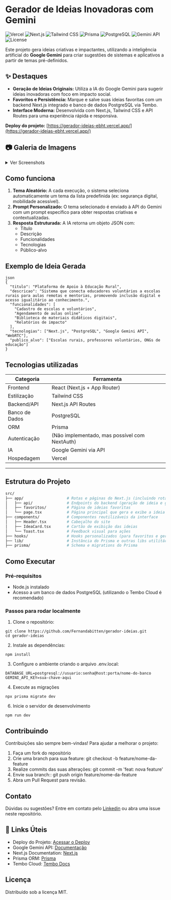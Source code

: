 # Gerador de Ideias Inovadoras com Gemini

![Vercel](https://vercelbadge.vercel.app/api/Fernandabitten/gerador-ideias)
![Next.js](https://img.shields.io/badge/Next.js-black?logo=next.js&logoColor=white)
![Tailwind CSS](https://img.shields.io/badge/TailwindCSS-38B2AC?logo=tailwind-css&logoColor=white)
![Prisma](https://img.shields.io/badge/Prisma-2D3748?logo=prisma&logoColor=white)
![PostgreSQL](https://img.shields.io/badge/PostgreSQL-316192?logo=postgresql&logoColor=white)
![Gemini API](https://img.shields.io/badge/Google%20Gemini-4285F4?logo=google&logoColor=white)
![License](https://img.shields.io/badge/License-MIT-yellow.svg)

Este projeto gera ideias criativas e impactantes, utilizando a inteligência artificial do **Google Gemini** para criar sugestões de sistemas e aplicativos a partir de temas pré-definidos. 

## ✨ Destaques

- **Geração de Ideias Originais:** Utiliza a IA do Google Gemini para sugerir ideias inovadoras com foco em impacto social.
- **Favoritos e Persistência:** Marque e salve suas ideias favoritas com um backend Next.js integrado e banco de dados PostgreSQL via Tembo.
- **Interface Moderna:** Desenvolvida com Next.js, Tailwind CSS e API Routes para uma experiência rápida e responsiva.

 **Deploy do projeto:** [https://gerador-ideias-ebht.vercel.app/](https://gerador-ideias-ebht.vercel.app/)

 ## 📷 Galeria de Imagens

<details>
  <summary>Ver Screenshots</summary>

  <div style="display: flex; flex-wrap: wrap; gap: 1rem;">
    <img src="https://github.com/user-attachments/assets/a00d33f3-89b7-488b-ad35-bd4143ceb365" alt="Screenshot 1" style="width: 300px;">
    <img src="https://github.com/user-attachments/assets/10aca613-107c-4b28-b655-eba2e0012b25" alt="Screenshot 2" style="width: 300px;">
    <img src="https://github.com/user-attachments/assets/954de5ba-cdf7-4f31-8297-9b3f2ebb2f7f" alt="Screenshot 3" style="width: 300px;">
  </div>

</details>

## Como funciona
1. **Tema Aleatório:** A cada execução, o sistema seleciona automaticamente um tema da lista predefinida (ex: segurança digital, mobilidade acessível).
2. **Prompt Personalizado:** O tema selecionado é enviado à API do Gemini com um prompt específico para obter respostas criativas e contextualizadas.
3. **Resposta Estruturada:** A IA retorna um objeto JSON com:
   - Título
   - Descrição
   - Funcionalidades
   - Tecnologias
   - Público-alvo

## Exemplo de Ideia Gerada
```
json
{
  "titulo": "Plataforma de Apoio à Educação Rural",
  "descricao": "Sistema que conecta educadores voluntários a escolas rurais para aulas remotas e mentorias, promovendo inclusão digital e acesso igualitário ao conhecimento.",
  "funcionalidades": [
    "Cadastro de escolas e voluntários",
    "Agendamento de aulas online",
    "Biblioteca de materiais didáticos digitais",
    "Relatórios de impacto"
  ],
  "tecnologias": ["Next.js", "PostgreSQL", "Google Gemini API", "WebRTC"],
  "publico_alvo": ["Escolas rurais, professores voluntários, ONGs de educação"]
}
```

## Tecnologias utilizadas
| Categoria         | Ferramenta                                   |
|------------------|-----------------------------------------------|
| Frontend         | React (Next.js + App Router)                  |
| Estilização      | Tailwind CSS                                  |
| Backend/API      | Next.js API Routes                            |
| Banco de Dados   | PostgreSQL                   |
| ORM              | Prisma                                        |
| Autenticação     | (Não implementado, mas possível com NextAuth) |
| IA               | Google Gemini via API                         |
| Hospedagem       | Vercel                                        |
--------------------------------------------------------------------

## Estrutura do Projeto
```bash
src/
├── app/                   # Rotas e páginas do Next.js (incluindo rotas API)
│   ├── api/               # Endpoints do backend (geração de ideia e gerenciamento de favoritos)
│   ├── favoritos/         # Página de ideias favoritas
│   └── page.tsx           # Página principal que gera e exibe a ideia
├── components/            # Componentes reutilizáveis da interface
│   ├── Header.tsx         # Cabeçalho do site
│   ├── IdeaCard.tsx       # Cartão de exibição das ideias
│   └── Toast.tsx          # Feedback visual para ações
├── hooks/                 # Hooks personalizados (para favoritos e geração de ideias)
├── lib/                   # Instância do Prisma e outras libs utilitárias
├── prisma/                # Schema e migrations do Prisma
```
## Como Executar
### Pré-requisitos
- Node.js instalado
- Acesso a um banco de dados PostgreSQL (utilizando o Tembo Cloud é recomendado)
### Passos para rodar localmente
1. Clone o repositório:
```
git clone https://github.com/Fernandabitten/gerador-ideias.git
cd gerador-ideias
```
2. Instale as dependências:
```
npm install
```
3. Configure o ambiente criando o arquivo .env.local:
```
DATABASE_URL=postgresql://usuario:senha@host:porta/nome-do-banco
GEMINI_API_KEY=sua-chave-aqui
```
4. Execute as migrações
```
npx prisma migrate dev
```
6. Inicie o servidor de desenvolvimento
```
npm run dev
```
## Contribuindo
Contribuições são sempre bem-vindas! Para ajudar a melhorar o projeto:
1. Faça um fork do repositório
2. Crie uma branch para sua feature: git checkout -b feature/nome-da-feature
3. Realize commits das suas alterações: git commit -m 'feat: nova feature'
4. Envie sua branch:: git push origin feature/nome-da-feature
5. Abra um Pull Request para revisão.

## Contato
Dúvidas ou sugestões? Entre em contato pelo  [Linkedin](https://www.linkedin.com/in/fernandabbittencourt/) ou abra uma issue neste repositório.

## 🔗 Links Úteis
- Deploy do Projeto: [Acessar o Deploy](https://gerador-ideias-ebht.vercel.app/)
- Google Gemini API: [Documentação](https://ai.google.dev/gemini-api/docs?hl=pt-br)
- Next.js Documentation: [Next.js](https://nextjs.org/docs)
- Prisma ORM: [Prisma](https://github.com/prisma/prisma)
- Tembo Cloud: [Tembo Docs](https://tembo.io/docs)

## Licença
Distribuído sob a licença MIT. 


